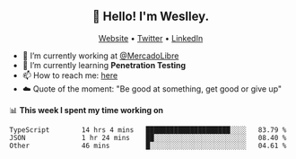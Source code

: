 <h2 align="center">👋 Hello! I'm Weslley.</h2>
<p align="center">
  <a href="http://weslleyneri.com.br">Website</a> •
  <a href="https://twitter.com/Weslley_Neri">Twitter</a> •
  <a href="https://www.linkedin.com/in/weslley-neri-3658908b">LinkedIn</a>
</p>


- 🔭 I’m currently working at [@MercadoLibre](https://github.com/mercadolibre)
- 🌱 I’m currently learning **Penetration Testing**
- 📫 How to reach me: [here](mailto:weslley39@gmail.com)
- ☁️ Quote of the moment: "Be good at something, get good or give up"

📊 **This week I spent my time working on**
<!--START_SECTION:waka-->

```text
TypeScript        14 hrs 4 mins   █████████████████████░░░░   83.79 %
JSON              1 hr 24 mins    ██░░░░░░░░░░░░░░░░░░░░░░░   08.40 %
Other             46 mins         █░░░░░░░░░░░░░░░░░░░░░░░░   04.61 %
```

<!--END_SECTION:waka-->

<!-- Inspired by https://github.com/gruselhaus/gruselhaus -->